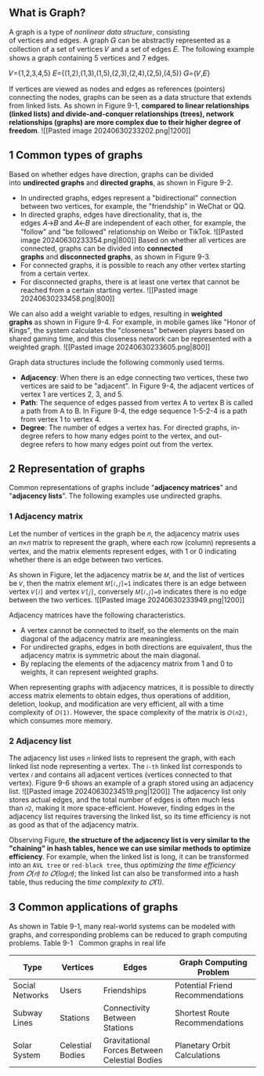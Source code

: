 ## What is Graph?
A graph is a type of *nonlinear data structure*, consisting of vertices and edges. A graph 𝐺 can be abstractly represented as a collection of a set of vertices 𝑉 and a set of edges 𝐸. The following example shows a graph containing 5 vertices and 7 edges.

𝑉={1,2,3,4,5}
𝐸={(1,2),(1,3),(1,5),(2,3),(2,4),(2,5),(4,5)}
𝐺={𝑉,𝐸}

If vertices are viewed as nodes and edges as references (pointers) connecting the nodes, graphs can be seen as a data structure that extends from linked lists. As shown in Figure 9-1, **compared to linear relationships (linked lists) and divide-and-conquer relationships (trees), network relationships (graphs) are more complex due to their higher degree of freedom**.
![[Pasted image 20240630233202.png|1200]]

## 1 Common types of graphs
Based on whether edges have direction, graphs can be divided into **undirected graphs** and **directed graphs**, as shown in Figure 9-2.
- In undirected graphs, edges represent a "bidirectional" connection between two vertices, for example, the "friendship" in WeChat or QQ.
- In directed graphs, edges have directionality, that is, the edges 𝐴→𝐵 and 𝐴←𝐵 are independent of each other, for example, the "follow" and "be followed" relationship on Weibo or TikTok.
![[Pasted image 20240630233354.png|800]]
Based on whether all vertices are connected, graphs can be divided into **connected graphs** and **disconnected graphs**, as shown in Figure 9-3.
- For connected graphs, it is possible to reach any other vertex starting from a certain vertex.
- For disconnected graphs, there is at least one vertex that cannot be reached from a certain starting vertex.
![[Pasted image 20240630233458.png|800]]

We can also add a weight variable to edges, resulting in **weighted graphs** as shown in Figure 9-4. For example, in mobile games like "Honor of Kings", the system calculates the "closeness" between players based on shared gaming time, and this closeness network can be represented with a weighted graph.
![[Pasted image 20240630233605.png|800]]

Graph data structures include the following commonly used terms.
- **Adjacency**: When there is an edge connecting two vertices, these two vertices are said to be "adjacent". In Figure 9-4, the adjacent vertices of vertex 1 are vertices 2, 3, and 5.
- **Path**: The sequence of edges passed from vertex A to vertex B is called a path from A to B. In Figure 9-4, the edge sequence 1-5-2-4 is a path from vertex 1 to vertex 4.
- **Degree**: The number of edges a vertex has. For directed graphs, in-degree refers to how many edges point to the vertex, and out-degree refers to how many edges point out from the vertex.

## 2 Representation of graphs
Common representations of graphs include "**adjacency matrices**" and "**adjacency lists**". The following examples use undirected graphs.
### 1 Adjacency matrix
Let the number of vertices in the graph be 𝑛, the adjacency matrix uses an 𝑛×𝑛 matrix to represent the graph, where each row (column) represents a vertex, and the matrix elements represent edges, with 1 or 0 indicating whether there is an edge between two vertices.

As shown in Figure, let the adjacency matrix be `𝑀`, and the list of vertices be `𝑉`, then the matrix element `𝑀[𝑖,𝑗]=1` indicates there is an edge between vertex `𝑉[𝑖]` and vertex `𝑉[𝑗]`, conversely `𝑀[𝑖,𝑗]=0` indicates there is no edge between the two vertices.
![[Pasted image 20240630233949.png|1200]]

Adjacency matrices have the following characteristics.
- A vertex cannot be connected to itself, so the elements on the main diagonal of the adjacency matrix are meaningless.
- For undirected graphs, edges in both directions are equivalent, thus the adjacency matrix is symmetric about the main diagonal.
- By replacing the elements of the adjacency matrix from 1 and 0 to weights, it can represent weighted graphs.

When representing graphs with adjacency matrices, it is possible to directly access matrix elements to obtain edges, thus operations of addition, deletion, lookup, and modification are very efficient, all with a time complexity of `𝑂(1)`. However, the space complexity of the matrix is `𝑂(𝑛2)`, which consumes more memory.
### 2 Adjacency list
The adjacency list uses `𝑛` linked lists to represent the graph, with each linked list node representing a vertex. The `𝑖-th` linked list corresponds to vertex `𝑖` and contains all adjacent vertices (vertices connected to that vertex). Figure 9-6 shows an example of a graph stored using an adjacency list.
![[Pasted image 20240630234519.png|1200]]
The adjacency list only stores actual edges, and the total number of edges is often much less than `𝑛2`, making it more space-efficient. However, finding edges in the adjacency list requires traversing the linked list, so its time efficiency is not as good as that of the adjacency matrix.

Observing Figure, **the structure of the adjacency list is very similar to the "chaining" in hash tables, hence we can use similar methods to optimize efficiency**. For example, when the linked list is long, it can be transformed into an `AVL tree` or `red-black tree`, thus *optimizing the time efficiency from 𝑂(𝑛) to 𝑂(log⁡𝑛)*; the linked list can also be transformed into a hash table, thus reducing the *time complexity to 𝑂(1)*.
## 3 Common applications of graphs
As shown in Table 9-1, many real-world systems can be modeled with graphs, and corresponding problems can be reduced to graph computing problems.
Table 9-1   Common graphs in real life

| Type            | Vertices         | Edges                                         | Graph Computing Problem          |
| --------------- | ---------------- | --------------------------------------------- | -------------------------------- |
| Social Networks | Users            | Friendships                                   | Potential Friend Recommendations |
| Subway Lines    | Stations         | Connectivity Between Stations                 | Shortest Route Recommendations   |
| Solar System    | Celestial Bodies | Gravitational Forces Between Celestial Bodies | Planetary Orbit Calculations     |
